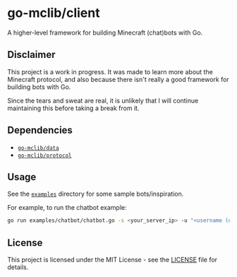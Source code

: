 # go-mclib/client

A higher-level framework for building Minecraft (chat)bots with Go.

## Disclaimer

This project is a work in progress. It was made to learn more about the Minecraft protocol, and also because there isn't really a good framework for building bots with Go.

Since the tears and sweat are real, it is unlikely that I will continue maintaining this before taking a break from it.

## Dependencies

- [`go-mclib/data`](https://github.com/go-mclib/data)
- [`go-mclib/protocol`](https://github.com/go-mclib/protocol)

## Usage

See the [`examples`](./examples) directory for some sample bots/inspiration.

For example, to run the chatbot example:

```bash
go run examples/chatbot/chatbot.go -s <your_server_ip> -u "<username (omit this parameter for Microsoft auth)>"
```

## License

This project is licensed under the MIT License - see the [LICENSE](LICENSE) file for details.
